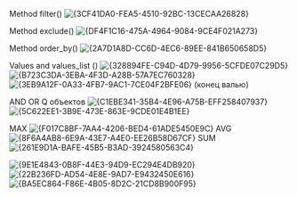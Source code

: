 Method filter() ![{3CF41DA0-FEA5-4510-92BC-13CECAA26828}](https://github.com/user-attachments/assets/0d20d442-3b2d-4698-bbe6-f0d55e93e10e)

Method exclude() ![{DF4F1C16-475A-4964-9084-9CE4F021A273}](https://github.com/user-attachments/assets/490f979c-1a41-4760-8346-3b1174c18ab7)

Method order_by() ![{2A7D1A8D-CC6D-4EC6-89EE-841B650658D5}](https://github.com/user-attachments/assets/0b2555a4-3728-44eb-982e-89979b211cd7)





Values and values_list () ![{328894FE-C94D-4D79-9956-5CFDE07C29D5}](https://github.com/user-attachments/assets/87ba28f8-ee4e-4857-b583-bc2d5b8fe032) 
![{B723C3DA-3EBA-4F3D-A28B-57A7EC760328}](https://github.com/user-attachments/assets/e1f29fcd-8e62-4ae2-92ae-a3d569479b87) 
![{3EB9A12F-0A33-4FB7-9AC1-7CE04F2BFE06}](https://github.com/user-attachments/assets/7c4bb434-4915-4836-8972-c9c451f91d7c)
(конец валью)






AND OR Q объектов ![{C1EBE341-35B4-4E96-A75B-EFF258407937}](https://github.com/user-attachments/assets/2ffb703d-9fb6-41f0-9e24-1e016d8ec0cb) 
![{5C622EE1-3B9E-473E-863E-9CDE01E4B1EE}](https://github.com/user-attachments/assets/6bb51cc3-d0e1-4add-821d-25459bd111d0)


MAX ![{F017C8BF-7AA4-4206-BED4-61ADE5450E9C}](https://github.com/user-attachments/assets/3b622488-057a-4bcc-9913-1d3988ebc7e3)
AVG ![{8F6A4AB8-6E9A-43E7-A4E0-EE26B58D67CF}](https://github.com/user-attachments/assets/82a2ab90-aeb5-473d-827d-a7b66449a821)
SUM ![{261E9D1A-BAFE-45B5-B3AD-3924580563C4}](https://github.com/user-attachments/assets/cf728a6b-98fa-431a-ac37-41d67656c427)

![{9E1E4843-0B8F-44E3-94D9-EC294E4DB920}](https://github.com/user-attachments/assets/346660a3-371f-44d1-b198-765e3fcfc50e)
![{22B236FD-AD54-4E8E-9AD7-E9432450E616}](https://github.com/user-attachments/assets/ed8ba9ba-15a4-434d-b27a-395caf81bdde)
![{BA5EC864-F86E-4B05-8D2C-21CD8B900F95}](https://github.com/user-attachments/assets/0aae7c68-dd0d-400c-a2f6-44211a5c7d41)

